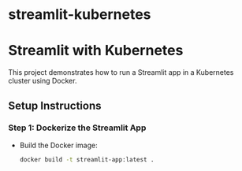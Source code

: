 # streamlit-kubernetes

# Streamlit with Kubernetes

This project demonstrates how to run a Streamlit app in a Kubernetes cluster using Docker.

## Setup Instructions

### Step 1: Dockerize the Streamlit App

- Build the Docker image:
  ```bash
  docker build -t streamlit-app:latest .

